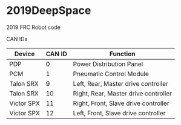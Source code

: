 # 2019DeepSpace
2019 FRC Robot code

CAN IDs

|Device|CAN ID|Function|
|------|------|--------|
|PDP   | 0    | Power Distribution Panel|
|PCM   | 1    | Pneumatic Control Module|
|Talon SRX| 9 | Left, Rear, Master drive controller|
|Talon SRX| 10| Right, Rear, Master drive controller|
|Victor SPX|11| Right, Front, Slave drive controller|
|Victor SPX|12| Left, Front, Slave drive controller|
